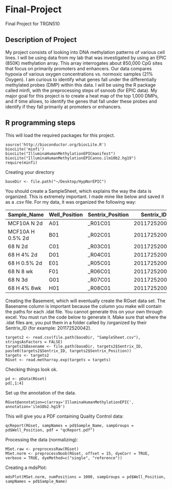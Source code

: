 # Final-Project
Final Project for TRGN510

## Description of Project

My project consists of looking into DNA methylation patterns of various cell lines. I will be using data from my lab that was investigated by using an EPIC (850K) methylation array. This array interrogates about 850,000 CpG sites that focus on primarily promoters and enhancers. Our data compares hypoxia of various oxygen concentrations vs. normoxic samples (21% Oxygen). I am curious to identify what genes fall under the differentially methylated probes (DMP) within this data. I will be using the R package called minfi, with the preprocessing steps of ssnoob (for EPIC data). My major goal for this project is to create a heat map of the top 1,000 DMPs, and if time allows, to identify the genes that fall under these probes and identify if they fall primarily at promoters or enhancers.

## R programming steps

This will load the required packages for this project.
```
source('http://bioconductor.org/biocLite.R')
biocLite('minfi')
biocLite("IlluminaHumanMethylationEPICmanifest")
biocLite("IlluminaHumanMethylationEPICanno.ilm10b2.hg19")
require(minfi)
```

Creating your directory

```
baseDir <- file.path("~/Desktop/HypNorEPIC")
```

You should create a SampleSheet, which explains the way the data is organized. This is extremely important. I made mine like below and saved it as a .csv file. For my data, it was organized the following way:

| Sample_Name | Well_Position | Sentrix_Position | Sentrix_ID | Complete_Barcode |
| --- | --- | --- | --- | --- |
| MCF10A N 2d | A01 | _R01C01 | 201172520042 | 201172520042_R01C01|
| MCF10A H 0.5% 2d | B01 | _R02C01 | 201172520042 | 201172520042_R02C01 |
| 68 N 2d |	C01 |	_R03C01 |	201172520042 |	201172520042_R03C01 |
| 68 H 4% 2d |	D01 |	_R04C01 |	201172520042 |	201172520042_R04C01 |
| 68 H 0.5% 2d |	E01 |	_R05C01 |	201172520042 |	201172520042_R05C01 |
| 68 N 8 wk |	F01 |	_R06C01 |	201172520042 |	201172520042_R06C01 |
| 68 N 3d |	G01 |	_R07C01 |	201172520042 |	201172520042_R07C01 |
| 68 H 4% 8wk |	H01 |	_R08C01 |	201172520042 |	201172520042_R08C01 |


Creating the Basement, which will eventually create the RGset data set. 
The Basename column is important because the column you make will contain the paths for each .idat file. You cannot generate this on your own through excel. You must run the code below to generate it. Make sure that where the .idat files are, you put them in a folder called by /organized by their 
Sentrix_ID (for example: 201172520042).

```
targets2 <- read.csv(file.path(baseDir, "SampleSheet.csv"), stringsAsFactors = FALSE)
targets2$Basename <- file.path(baseDir, targets2$Sentrix_ID, paste0(targets2$Sentrix_ID, targets2$Sentrix_Position))
targets <- targets2
RGset <- read.metharray.exp(targets = targets)
```

Checking things look ok.

```
pd <- pData(RGset)
pd[,1:4]
```

Set up the annotation of the data.

```
RGset@annotation=c(array='IlluminaHumanMethylationEPIC', annotation='ilm10b2.hg19')
```

This will give you a PDF containing Quality Control data:

```
qcReport(RGset, sampNames = pd$Sample_Name, sampGroups = pd$Well_Position, pdf = "qcReport.pdf")
```

Processing the data (normalizing):

```
MSet.raw <- preprocessRaw(RGset)
MSet.norm <- preprocessNoob(RGset, offset = 15, dyeCorr = TRUE, verbose = TRUE, dyeMethod=c("single", "reference"))
```

Creating a mdsPlot:

```
mdsPlot(MSet.norm, numPositions = 1000, sampGroups = pd$Well_Position, sampNames = pd$Sample_Name)
```


